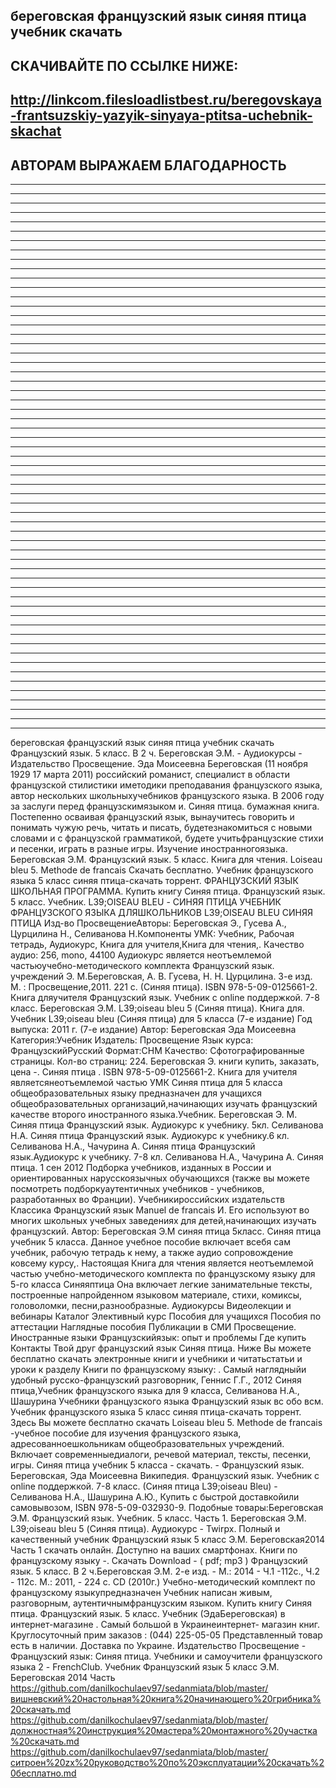 береговская французский язык синяя птица учебник скачать
--------------------------------------------------
СКАЧИВАЙТЕ ПО ССЫЛКЕ НИЖЕ:
--------------------------------------------------
http://linkcom.filesloadlistbest.ru/beregovskaya-frantsuzskiy-yazyik-sinyaya-ptitsa-uchebnik-skachat
--------------------------------------------------
АВТОРАМ ВЫРАЖАЕМ БЛАГОДАРНОСТЬ
--------------------------------------------------
--------------------------------------------------
--------------------------------------------------
--------------------------------------------------
--------------------------------------------------
--------------------------------------------------
--------------------------------------------------
--------------------------------------------------
--------------------------------------------------
--------------------------------------------------
--------------------------------------------------
--------------------------------------------------
--------------------------------------------------
--------------------------------------------------
--------------------------------------------------
--------------------------------------------------
--------------------------------------------------
--------------------------------------------------
--------------------------------------------------
--------------------------------------------------
--------------------------------------------------
--------------------------------------------------
--------------------------------------------------
--------------------------------------------------
--------------------------------------------------
--------------------------------------------------
--------------------------------------------------
--------------------------------------------------
--------------------------------------------------
--------------------------------------------------
--------------------------------------------------
--------------------------------------------------
--------------------------------------------------
--------------------------------------------------
--------------------------------------------------
--------------------------------------------------
--------------------------------------------------
--------------------------------------------------
--------------------------------------------------
--------------------------------------------------
--------------------------------------------------
--------------------------------------------------
--------------------------------------------------
--------------------------------------------------
--------------------------------------------------
--------------------------------------------------
--------------------------------------------------
--------------------------------------------------
--------------------------------------------------
--------------------------------------------------
--------------------------------------------------
--------------------------------------------------
--------------------------------------------------
--------------------------------------------------
--------------------------------------------------
--------------------------------------------------
--------------------------------------------------
--------------------------------------------------
--------------------------------------------------
--------------------------------------------------
береговская французский язык синяя птица учебник скачать Французский язык. 5 класс. В 2 ч. Береговская Э.М. - Аудиокурсы - Издательство Просвещение. Эда Моисеевна Береговская (11 ноября 1929  17 марта 2011) российский романист, специалист в области французской стилистики иметодики преподавания французского языка, автор нескольких школьныхучебников французского языка. В 2006 году за заслуги перед французскимязыком и. Синяя птица. бумажная книга. Постепенно осваивая французский язык, вынаучитесь говорить и понимать чужую речь, читать и писать, будетезнакомиться с новыми словами и с французской грамматикой, будете учитьфранцузские стихи и песенки, играть в разные игры. Изучение иностранногоязыка. Береговская Э.М. Французский язык. 5 класс. Книга для чтения. Loiseau bleu 5. Methode de francais  Скачать бесплатно. Учебник французского языка 5 класс синяя птица-скачать торрент. ФРАНЦУЗСКИЙ ЯЗЫК ШКОЛЬНАЯ ПРОГРАММА. Купить книгу Синяя птица. Французский язык. 5 класс. Учебник. L39;OISEAU BLEU - СИНЯЯ ПТИЦА УЧЕБНИК ФРАНЦУЗСКОГО ЯЗЫКА ДЛЯШКОЛЬНИКОВ L39;OISEAU BLEU СИНЯЯ ПТИЦА Изд-во ПросвещениеАвторы: Береговская Э., Гусева А., Цурцилина Н., Селиванова Н.Компоненты УМК: Учебник, Рабочая тетрадь, Аудиокурс, Книга для учителя,Книга для чтения,. Качество аудио: 256, mono, 44100 Аудиокурс является неотъемлемой частьюучебно-методического комплекта Французский язык.  учреждений  Э. М.Береговская, А. В. Гусева, Н. Н. Цурцилина. 3-е изд. М. : Просвещение,2011.  221 с.  (Синяя птица).  ISBN 978-5-09-0125661-2. Книга дляучителя
Французский язык. Учебник с online поддержкой. 7-8 класс. Береговская Э.М. L39;oiseau bleu 5 (Синяя птица). Книга для. Учебник L39;oiseau bleu (Синяя птица) для 5 класса (7-е издание) Год выпуска: 2011 г. (7-е издание) Автор: Береговская Эда Моисеевна Категория:Учебник Издатель: Просвещение Язык курса: ФранцузскийРусский Формат:CHM Качество: Сфотографированные страницы. Кол-во страниц: 224. Береговская Э. книги   купить, заказать, цена -. Синяя птица . ISBN 978-5-09-0125661-2. Книга для учителя являетсянеотъемлемой частью УМК Синяя птица для 5 класса общеобразовательных языку предназначен для учащихся общеобразовательных организаций,начинающих изучать французский качестве второго иностранного языка.Учебник. Береговская Э. М. Синяя птица Французский язык. Аудиокурс к учебнику. 5кл. Селиванова Н.А. Синяя птица Французский язык. Аудиокурс к учебнику.6 кл. Селиванова Н.А., Чачурина А. Синяя птица Французский язык.Аудиокурс к учебнику. 7-8 кл. Селиванова Н.А., Чачурина А. Синяя птица. 1 сен 2012  Подборка учебников, изданных в России и ориентированных нарусскоязычных обучающихся (также вы можете посмотреть подборкуаутентичных учебников - учебников, разработанных во Франции). Учебникироссийских издательств Классика Французский язык  Manuel de francais  И. Его используют во многих школьных учебных заведениях для детей,начинающих изучать французский. Автор: Береговская Э.М синяя птица 5класс. Синяя птица учебник 5 класса. Данное учебное пособие включает всебя сам учебник, рабочую тетрадь к нему, а также аудио сопровождение ковсему курсу,. Настоящая Книга для чтения является неотъемлемой частью учебно-методического комплекта по французскому языку для 5-го класса Синяяптица Она включает легкие занимательные тексты, построенные напройденном языковом материале, стихи, комиксы, головоломки, песни,разнообразные. Аудиокурсы  Видеолекции и вебинары  Каталог  Элективный курс Пособия для учащихся  Пособия по аттестации  Наглядные пособия Публикации в СМИ  Просвещение. Иностранные языки  Французскийязык: опыт и проблемы  Где купить  Контакты  Твой друг французский язык Синяя птица. Ниже Вы можете бесплатно скачать электронные книги и учебники и читатьстатьи и уроки к разделу Книги по французскому языку: . Самый наглядныйи удобный русско-французский разговорник, Геннис Г.Г., 2012  Синяя птица,Учебник французского языка для 9 класса, Селиванова Н.А., Шашурина
Учебники французского языка  Французский язык  вс обо всм. Учебник французского языка 5 класс синяя птица-скачать торрент. Здесь Вы можете бесплатно скачать Loiseau bleu 5. Methode de francais -учебное пособие для изучения французского языка, адресованноешкольникам общеобразовательных учреждений. Включает современныедиалоги, речевой материал, тексты, песенки, игры. Синяя птица учебник 5 класса - скачать. - Французский язык. Береговская, Эда Моисеевна  Википедия. Французский язык. Учебник с online поддержкой. 7-8 класс. (Синяя птица L39;oiseau Bleu) - Селиванова Н.А., Шашурина А.Ю., Купить c быстрой доставкойили самовывозом, ISBN 978-5-09-032930-9.  Подобные товары:Береговская Э.М. Французский язык. Учебник. 5 класс. Часть 1. Береговская Э.М. L39;oiseau bleu 5 (Синяя птица). Аудиокурс - Twirpx. Полный и качественный учебник Французский язык 5 класс Э.М. Береговская2014 Часть 1 скачать онлайн. Доступно на ваших смартфонах. Книги по французскому языку -. Скачать  Download - ( pdf; mp3 )  Французский язык. 5 класс. В 2 ч.Береговская Э.М. 2-е изд. - М.: 2014 - Ч.1 -112с., Ч.2 - 112с. М.: 2011, - 224 с. CD (2010г.) Учебно-методический комплект по французскому языкупредназначен  Учебник написан живым, разговорным, аутентичнымфранцузским языком. Купить книгу Синяя птица. Французский язык. 5 класс. Учебник (ЭдаБереговская) в интернет-магазине . Самый большой в Украинеинтернет- магазин книг. Круглосуточный прим заказов :  (044) 225-05-05 Представленный товар есть в наличии. Доставка по Украине.
Издательство Просвещение - Французский язык: Синяя птица. Учебники и самоучители французского языка  2 - FrenchClub. Учебник Французский язык 5 класс Э.М. Береговская 2014 Часть
https://github.com/danilkochulaev97/sedanmiata/blob/master/вишневский%20настольная%20книга%20начинающего%20грибника%20скачать.md
https://github.com/danilkochulaev97/sedanmiata/blob/master/должностная%20инструкция%20мастера%20монтажного%20участка%20скачать.md
https://github.com/danilkochulaev97/sedanmiata/blob/master/ситроен%20zx%20руководство%20по%20эксплуатации%20скачать%20бесплатно.md